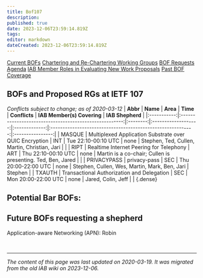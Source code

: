 ```yaml
---
title: Bof107
description: 
published: true
date: 2023-12-06T23:59:14.819Z
tags: 
editor: markdown
dateCreated: 2023-12-06T23:59:14.819Z
---
```


[Current BOFs](https://datatracker.ietf.org/wg/bofs/)
[Chartering and Re-Chartering Working Groups](https://datatracker.ietf.org/group/chartering/)
[BOF Requests](https://datatracker.ietf.org/doc/bof-requests)
[Agenda](https://datatracker.ietf.org/meeting/agenda/)
[IAB Member Roles in Evaluating New Work Proposals](https://www.iab.org/documents/correspondence-reports-documents/2012-2/iab-member-roles-in-evaluating-new-work-proposals/)
[Past BOF Coverage](/group/iab/Bof_Coverage)

## BOFs and Proposed RGs at IETF 107
*Conflicts subject to change; as of 2020-03-12*
|   **Abbr**  |                        **Name**                        | **Area** |       **Time**      | **Conflicts** |                  **IAB Member(s) Covering**                 | **IAB Shepherd** |
|:-----------:|:------------------------------------------------------:|:--------:|:-------------------:|:-------------:|:-----------------------------------------------------------:|:----------------:|
| MASQUE      | Multiplexed Application Substrate over QUIC Encryption | INT      | Tue 22:10-00:10 UTC | none          | Stephen, Ted, Cullen, Martin, Christian, Jari               |                  |
| RIPT        | Realtime Internet Peering for Telephony                | ART      | Thu 22:10-00:10 UTC | none          | Martin is a co-chair; Cullen is presenting. Ted, Ben, Jared |                  |
| PRIVACYPASS | privacy-pass                                           | SEC      | Thu 20:00-22:00 UTC | none          | Stephen, Cullen, Wes, Martin, Mark, Ben, Jari               | Stephen          |
| TXAUTH      | Transactional Authorization and Delegation             | SEC      | Mon 20:00-22:00 UTC | none          | Jared, Colin, Jeff                                          |                  |
{.dense}

## Potential Bar BOFs:
## Future BOFs requesting a shepherd
Application-aware Networking (APN): Robin


&nbsp;
&nbsp;
&nbsp;

---

*The content of this page was last updated on 2020-03-19. It was migrated from the old IAB wiki on 2023-12-06.*